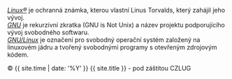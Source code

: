 *[Linux&reg;](https://www.linuxmark.org/)* je ochranná známka, kterou vlastní Linus Torvalds, který zahájil jeho vývoj.<br>
*[GNU](https://cs.wikipedia.org/wiki/GNU)* je rekurzivní zkratka (GNU is Not Unix) a název projektu podporujícího vývoj svobodného softwaru.<br>
*[GNU/Linux](https://cs.wikipedia.org/wiki/Linux)* je označení pro svobodný operační systém založený na linuxovém jádru a tvořený svobodnými programy s otevřeným zdrojovým kódem.

&copy; {{ site.time | date: '%Y' }} {{ site.title }} - pod záštitou CZLUG
